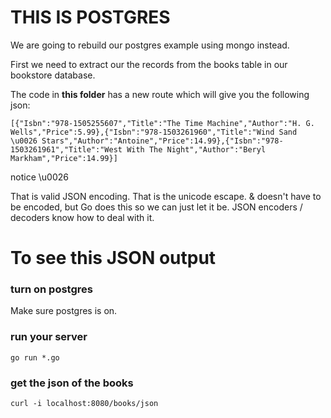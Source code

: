 # THIS IS POSTGRES

We are going to rebuild our postgres example using mongo instead.

First we need to extract our the records from the books table in our bookstore database.

The code in **this folder** has a new route which will give you the following json:

```
[{"Isbn":"978-1505255607","Title":"The Time Machine","Author":"H. G. Wells","Price":5.99},{"Isbn":"978-1503261960","Title":"Wind Sand \u0026 Stars","Author":"Antoine","Price":14.99},{"Isbn":"978-1503261961","Title":"West With The Night","Author":"Beryl Markham","Price":14.99}]
```

notice \u0026

That is valid JSON encoding. That is the unicode escape. & doesn't have to be encoded, but Go does this so we can just let it be. JSON encoders / decoders know how to deal with it.

# To see this JSON output

### turn on postgres
Make sure postgres is on.

### run your server
```
go run *.go
```

### get the json of the books
```
curl -i localhost:8080/books/json
```